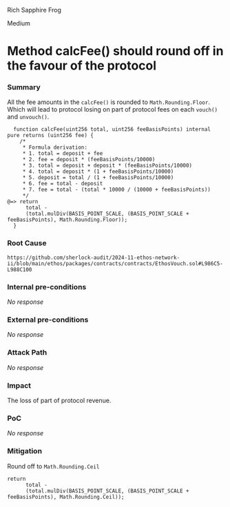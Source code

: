 Rich Sapphire Frog

Medium

# Method calcFee() should round off in the favour of the protocol

### Summary

All the fee amounts in the `calcFee()` is rounded to `Math.Rounding.Floor`. Which will lead to protocol losing on part of protocol fees on each `vouch()` and `unvouch()`.

```solidity
  function calcFee(uint256 total, uint256 feeBasisPoints) internal pure returns (uint256 fee) {
    /*
     * Formula derivation:
     * 1. total = deposit + fee
     * 2. fee = deposit * (feeBasisPoints/10000)
     * 3. total = deposit + deposit * (feeBasisPoints/10000)
     * 4. total = deposit * (1 + feeBasisPoints/10000)
     * 5. deposit = total / (1 + feeBasisPoints/10000)
     * 6. fee = total - deposit
     * 7. fee = total - (total * 10000 / (10000 + feeBasisPoints))
     */
@=> return
      total -
      (total.mulDiv(BASIS_POINT_SCALE, (BASIS_POINT_SCALE + feeBasisPoints), Math.Rounding.Floor));
  }

```

### Root Cause

`https://github.com/sherlock-audit/2024-11-ethos-network-ii/blob/main/ethos/packages/contracts/contracts/EthosVouch.sol#L986C5-L988C100`

### Internal pre-conditions

_No response_

### External pre-conditions

_No response_

### Attack Path

_No response_

### Impact

The loss of part of protocol revenue.

### PoC

_No response_

### Mitigation

Round off to `Math.Rounding.Ceil`
```solidity
return
      total -
      (total.mulDiv(BASIS_POINT_SCALE, (BASIS_POINT_SCALE + feeBasisPoints), Math.Rounding.Ceil));
```